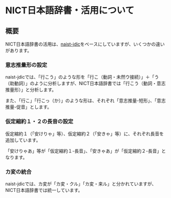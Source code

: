 NICT日本語辞書・活用について
====

概要
----

NICT日本語辞書の活用は、[naist-jdic](https://ja.osdn.net/projects/naist-jdic/)をベースにしていますが、いくつかの違いがあります。

### 意志推量形の設定

naist-jdicでは、「行こう」のような形を「行こ（動詞・未然ウ接続）」＋「う（助動詞）」のように分析しますが、NICT日本語辞書では「行こう（動詞・意志推量形）」と分析します。

また、「行こ」「行こっ（か）」のような形は、それぞれ「意志推量-短形」、「意志推量-促音」とします。

### 仮定縮約１・２の長音の設定

仮定縮約１（「安けりゃ」等）、仮定縮約２（「安きゃ」等）に、それぞれ長音を追加しています。

「安けりゃあ」等が「仮定縮約１-長音」、「安きゃあ」が「仮定縮約２-長音」となります。

### カ変の統合

naist-jdicでは、カ変が「カ変・クル」「カ変・来ル」と分かれていますが、NICT日本語辞書では統一しています。

